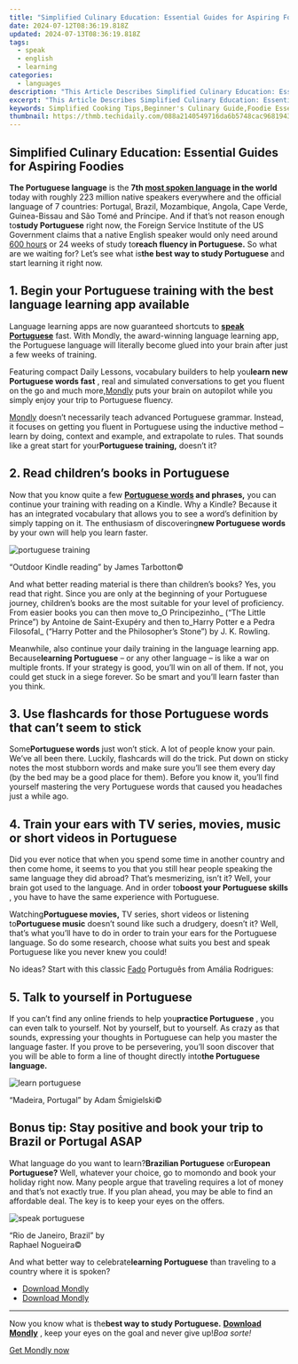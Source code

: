 ```yaml
---
title: "Simplified Culinary Education: Essential Guides for Aspiring Foodies"
date: 2024-07-12T08:36:19.818Z
updated: 2024-07-13T08:36:19.818Z
tags:
  - speak
  - english
  - learning
categories:
  - languages
description: "This Article Describes Simplified Culinary Education: Essential Guides for Aspiring Foodies"
excerpt: "This Article Describes Simplified Culinary Education: Essential Guides for Aspiring Foodies"
keywords: Simplified Cooking Tips,Beginner's Culinary Guide,Foodie Essentials,Easy Culinary Techniques,Culinary Skill Building,Introduction to Gourmet Cooking,Culinary Basics Explained
thumbnail: https://thmb.techidaily.com/088a2140549716da6b5748cac96819433a88c8dbf67bc5c9abb78e2279e38684.jpg
---
```


## Simplified Culinary Education: Essential Guides for Aspiring Foodies

**The Portuguese language** is the **7th [most spoken language](https://shop.mondly.com/affiliate.php?ACCOUNT=ATISTUDI&AFFILIATE=108875&PATH=https://www.mondly.com?AFFILIATE=108875) in the world** today with roughly 223 million native speakers everywhere and the official language of 7 countries: Portugal, Brazil, Mozambique, Angola, Cape Verde, Guinea-Bissau and São Tomé and Príncipe. And if that’s not reason enough to**study Portuguese** right now, the Foreign Service Institute of the US Government claims that a native English speaker would only need around [600 hours](https://shop.mondly.com/affiliate.php?ACCOUNT=ATISTUDI&AFFILIATE=108875&PATH=https://www.mondly.com?AFFILIATE=108875) or 24 weeks of study to**reach fluency in Portuguese.** So what are we waiting for? Let’s see what is**the best way to study Portuguese** and start learning it right now.

## 1\. Begin your Portuguese training with the best language learning app available

 Language learning apps are now guaranteed shortcuts to [**speak Portuguese**](https://shop.mondly.com/affiliate.php?ACCOUNT=ATISTUDI&AFFILIATE=108875&PATH=https://www.mondly.com?AFFILIATE=108875) fast. With Mondly, the award-winning language learning app, the Portuguese language will literally become glued into your brain after just a few weeks of training.

 Featuring compact Daily Lessons, vocabulary builders to help you**learn new Portuguese words fast** , real and simulated conversations to get you fluent on the go and much more,[Mondly](https://app.adjust.io/5ixfg4k?campaign=blog-post-id-3107&fallback=https%3A%2F%2Fapp.mondly.com?avangate%5Fsrc=blog-post-id-3107?mother%5Flang=en%5Fus?target%5Flang=br&redirect%5Fandroid=https%3A%2F%2Fplay.google.com%2Fstore%2Fapps%2Fdetails%3Fid%3Dcom.atistudios.mondly.languages&redirect%5Fios=https%3A%2F%2Fitunes.apple.com%2Fapp%2Fid987873536&redirect%5Fmacos=https%3A%2F%2Fapp.mondly.com?avangate%5Fsrc=blog-post-id-3107?mother%5Flang=en%5Fus?target%5Flang=br) puts your brain on autopilot while you simply enjoy your trip to Portuguese fluency.

[Mondly](https://app.adjust.io/5ixfg4k?campaign=blog-post-id-3107&fallback=https%3A%2F%2Fapp.mondly.com?avangate%5Fsrc=blog-post-id-3107?mother%5Flang=en%5Fus?target%5Flang=br&redirect%5Fandroid=https%3A%2F%2Fplay.google.com%2Fstore%2Fapps%2Fdetails%3Fid%3Dcom.atistudios.mondly.languages&redirect%5Fios=https%3A%2F%2Fitunes.apple.com%2Fapp%2Fid987873536&redirect%5Fmacos=https%3A%2F%2Fapp.mondly.com?avangate%5Fsrc=blog-post-id-3107?mother%5Flang=en%5Fus?target%5Flang=br) doesn’t necessarily teach advanced Portuguese grammar. Instead, it focuses on getting you fluent in Portuguese using the inductive method – learn by doing, context and example, and extrapolate to rules. That sounds like a great start for your**Portuguese training,** doesn’t it?

## 2\. Read children’s books in Portuguese

 Now that you know quite a few **[Portuguese words](https://shop.mondly.com/affiliate.php?ACCOUNT=ATISTUDI&AFFILIATE=108875&PATH=https://www.mondly.com?AFFILIATE=108875) and phrases,** you can continue your training with reading on a Kindle. Why a Kindle? Because it has an integrated vocabulary that allows you to see a word’s definition by simply tapping on it. The enthusiasm of discovering**new Portuguese words** by your own will help you learn faster.

![portuguese training](https://edge.mondly.com/blog/wp-content/uploads/2019/07/portuguese-training-1024x678.jpg "The Best Way To Study Portuguese - 6 Tips That Will Work Wonders 2")

 “Outdoor Kindle reading” by James Tarbotton©

 And what better reading material is there than children’s books? Yes, you read that right. Since you are only at the beginning of your Portuguese journey, children’s books are the most suitable for your level of proficiency. From easier books you can then move to_O Principezinho_ (“The Little Prince”) by Antoine de Saint-Exupéry and then to_Harry Potter e a Pedra Filosofal_ (“Harry Potter and the Philosopher’s Stone”) by J. K. Rowling.

 Meanwhile, also continue your daily training in the language learning app. Because**learning Portuguese** – or any other language – is like a war on multiple fronts. If your strategy is good, you’ll win on all of them. If not, you could get stuck in a siege forever. So be smart and you’ll learn faster than you think.

## 3\. Use flashcards for those Portuguese words that can’t seem to stick

 Some**Portuguese words** just won’t stick. A lot of people know your pain. We’ve all been there. Luckily, flashcards will do the trick. Put down on sticky notes the most stubborn words and make sure you’ll see them every day (by the bed may be a good place for them). Before you know it, you’ll find yourself mastering the very Portuguese words that caused you headaches just a while ago.

## 4\. Train your ears with TV series, movies, music or short videos in Portuguese

 Did you ever notice that when you spend some time in another country and then come home, it seems to you that you still hear people speaking the same language they did abroad? That’s mesmerizing, isn’t it? Well, your brain got used to the language. And in order to**boost your Portuguese skills** , you have to have the same experience with Portuguese.

 Watching**Portuguese movies,** TV series, short videos or listening to**Portuguese music** doesn’t sound like such a drudgery, doesn’t it? Well, that’s what you’ll have to do in order to train your ears for the Portuguese language. So do some research, choose what suits you best and speak Portuguese like you never knew you could!

 No ideas? Start with this classic [Fado](https://en.wikipedia.org/wiki/Fado) Português from Amália Rodrigues:

## 5\. Talk to yourself in Portuguese

 If you can’t find any online friends to help you**practice Portuguese** , you can even talk to yourself. Not by yourself, but to yourself. As crazy as that sounds, expressing your thoughts in Portuguese can help you master the language faster. If you prove to be persevering, you’ll soon discover that you will be able to form a line of thought directly into**the Portuguese language.**

![learn portuguese](https://edge.mondly.com/blog/wp-content/uploads/2019/07/learn-portuguese-1024x682.jpg "The Best Way To Study Portuguese - 6 Tips That Will Work Wonders 3")

 “Madeira, Portugal” by Adam Śmigielski©

## Bonus tip: Stay positive and book your trip to Brazil or Portugal ASAP

 What language do you want to learn?**Brazilian Portuguese** or**European Portuguese?** Well, whatever your choice, go to momondo and book your holiday right now. Many people argue that traveling requires a lot of money and that’s not exactly true. If you plan ahead, you may be able to find an affordable deal. The key is to keep your eyes on the offers.

![speak portuguese](https://edge.mondly.com/blog/wp-content/uploads/2019/07/speak-portuguese-1024x642.jpg "The Best Way To Study Portuguese - 6 Tips That Will Work Wonders 4")

 “Rio de Janeiro, Brazil” by  
 Raphael Nogueira©

 And what better way to celebrate**learning Portuguese** than traveling to a country where it is spoken?

* [Download Mondly](https://www.facebook.com/sharer/sharer.php?u=https%3A%2F%2Fwww.mondly.com%2Fblog%2Fthe-best-way-to-learn-portuguese-6-tips-will-work-wonders%2F&t=The+Best+Way+to+Study+Portuguese+%E2%80%93+6+Tips+That+Will+Work+Wonders "Share on Facebook")
* [Download Mondly](https://shop.mondly.com/affiliate.php?ACCOUNT=ATISTUDI&AFFILIATE=108875&PATH=https://www.mondly.com?AFFILIATE=108875)

---

 Now you know what is the**best way to study Portuguese.** [**Download Mondly**](https://play.google.com/store/apps/details?id=com.atistudios.mondly.languages&hl=en) , keep your eyes on the goal and never give up!_Boa sorte!_

[Get Mondly now](https://adjt.mondly.com/5ixfg4k?campaign=blog-post-id-3107&fallback=https%3A%2F%2Fapp.mondly.com%3Futm%5Fmedium%3Dblog%5Fblog-post-id-3107%26utm%5Fsource%3Dblog-post-id-3107&redirect%5Fmacos=https%3A%2F%2Fapp.mondly.com%3Futm%5Fmedium%3Dblog%5Fblog-post-id-3107%26utm%5Fsource%3Dblog-post-id-3107&redirect%5Fandroid=https%3A%2F%2Fplay.google.com%2Fstore%2Fapps%2Fdetails%3Fid%3Dcom.atistudios.mondly.languages%3Futm%5Fmedium%3Dblog%5Fblog-post-id-3107%26utm%5Fsource%3Dblog-post-id-3107&redirect%5Fios=https%3A%2F%2Fapps.apple.com%2Fapp%2Fapple-store%2Fid987873536%3Fpt%3D78954800%26ct%3Dblog-post-id-3107%26mt%3D8 "Get Mondly now")

<ins class="adsbygoogle"
     style="display:block"
     data-ad-format="autorelaxed"
     data-ad-client="ca-pub-7571918770474297"
     data-ad-slot="1223367746"></ins>



<ins class="adsbygoogle"
     style="display:block"
     data-ad-client="ca-pub-7571918770474297"
     data-ad-slot="8358498916"
     data-ad-format="auto"
     data-full-width-responsive="true"></ins>




